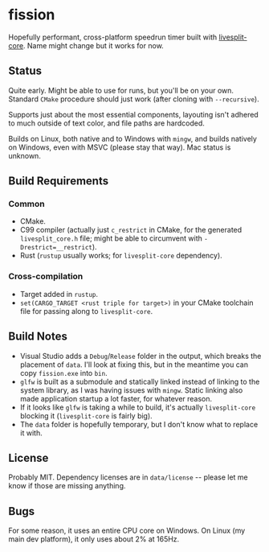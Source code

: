 # fission
Hopefully performant, cross-platform speedrun timer built with [livesplit-core](https://github.com/LiveSplit/livesplit-core). Name might change but it works for now.

## Status
Quite early. Might be able to use for runs, but you'll be on your own. Standard `CMake` procedure should just work (after cloning with `--recursive`).

Supports just about the most essential components, layouting isn't adhered to much outside of text color, and file paths are hardcoded.

Builds on Linux, both native and to Windows with `mingw`, and builds natively on Windows, even with MSVC (please stay that way). Mac status is unknown.

## Build Requirements
### Common
- CMake.
- C99 compiler (actually just `c_restrict` in CMake, for the generated `livesplit_core.h` file; might be able to circumvent with `-Drestrict=__restrict`).
- Rust (`rustup` usually works; for `livesplit-core` dependency).

### Cross-compilation
- Target added in `rustup`.
- `set(CARGO_TARGET <rust triple for target>)` in your CMake toolchain file for passing along to `livesplit-core`.

## Build Notes
- Visual Studio adds a `Debug`/`Release` folder in the output, which breaks the placement of `data`. I'll look at fixing this, but in the meantime you can copy `fission.exe` into `bin`.
- `glfw` is built as a submodule and statically linked instead of linking to the system library, as I was having issues with `mingw`. Static linking also made application startup a lot faster, for whatever reason.
- If it looks like `glfw` is taking a while to build, it's actually `livesplit-core` blocking it (`livesplit-core` is fairly big).
- The `data` folder is hopefully temporary, but I don't know what to replace it with.

## License
Probably MIT. Dependency licenses are in `data/license` -- please let me know if those are missing anything.

## Bugs
For some reason, it uses an entire CPU core on Windows. On Linux (my main dev platform), it only uses about 2% at 165Hz.
